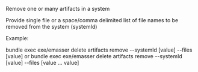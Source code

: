 Remove one or many artifacts in a system

Provide single file or a space/comma delimited list of file names to be removed from the system (systemId)

Example:

bundle exec exe/emasser delete artifacts remove --systemId [value] --files [value] 
or
bundle exec exe/emasser delete artifacts remove --systemId [value] --files [value ... value] 
